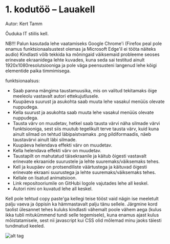 # 1. kodutöö – Lauakell

Autor: Kert Tamm

Õuduka IT stiilis kell.

NB!!! Palun kasutada lehe vaatamiseks Google Chrome'i (Firefox peal pole enamus funktsionaalsustest olemas ja Microsoft Edge'il ei tööta näiteks audio)
Kindlasti võib tekkida ka mõningaid väiksemaid probleeme seoses erinevate ekraanidega lehte kuvades, kuna seda sai testitud ainult 1920x1080resolutsiooniga ja 
pole väga peensusteni langenud lehe kõigi elementide paika timmimisega.

funktsionaalsus:
* Saab panna mängima taustamuusika, mis on valitud tekitamaks õige meeleolu vastavalt autori ettekujutlusele.
* Kuupäeva suurust ja asukohta saab muuta lehe vasakul menüüs olevate nuppudega.
* Kella suurust ja asukohta saab muuta lehe vasakul menüüs olevate nuppudega.
* Tausta värv on muudetav, hetkel saab tausta värvi näha silmade värvi funktsiooniga, sest
siis muutub tegelikult terve tausta värv, kuid kuna ainult silmad on tehtud läbipaistvamaks .png pildiformaadis, näeb taustavärvi ainult läbi silmade.
* Kuupäeva helendava effekti värv on muudetav.
* Kella helendava effekti värv on muudetav.
* Taustapilt on mahutatud täisekraanile ja käitub õigesti vastavalt erinevate ekraanide suurustele ja lehte suuremaks/väiksemaks tehes.
* Kell ja kuupäev on protsendiliste väärtustega ja käituvad õigesti erinevate ekraani suurustega ja lehte suuremaks/väiksemaks tehes.
* Kellale on lisatud animatsioon.
* Link repositooriumile on GitHubi logole vajutades lehe all keskel.
* Autori nimi on kuvatud lehe all keskel.

Kell pole tehtud copy paste'ga kellegi teise tööst vaid nägin ise meeletult palju vaeva ja õppisin ka hämmastavalt palju tänu sellele. 
Järgmine kord taolist ülesannet tehes kuluks kindlasti vähemalt poole vähem aega (kulus ikka tubli mitukümmend tundi selle tegemisele), kuna enamus ajast kulus mõistatamisele, 
sest nii javascript kui CSS olid mõlemad minu jaoks täiesti tundmatud keeled.

![alt tag](https://github.com/K3RTTAMM/1.ea-kodutoo/blob/master/lehenäidis.jpg)